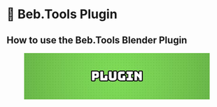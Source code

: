 # 🔌 Beb.Tools Plugin

## How to use the Beb.Tools Blender Plugin

<figure><img src="../.gitbook/assets/plugin.jpg" alt=""><figcaption></figcaption></figure>
